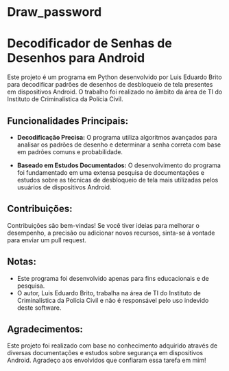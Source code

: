 # Draw_password

# Decodificador de Senhas de Desenhos para Android

Este projeto é um programa em Python desenvolvido por Luis Eduardo Brito para decodificar padrões de desenhos de desbloqueio de tela presentes em dispositivos Android. O trabalho foi realizado no âmbito da área de TI do Instituto de Criminalística da Polícia Civil.

## Funcionalidades Principais:

- **Decodificação Precisa:** O programa utiliza algoritmos avançados para analisar os padrões de desenho e determinar a senha correta com base em padrões comuns e probabilidade.

- **Baseado em Estudos Documentados:** O desenvolvimento do programa foi fundamentado em uma extensa pesquisa de documentações e estudos sobre as técnicas de desbloqueio de tela mais utilizadas pelos usuários de dispositivos Android.

## Contribuições:

Contribuições são bem-vindas! Se você tiver ideias para melhorar o desempenho, a precisão ou adicionar novos recursos, sinta-se à vontade para enviar um pull request.

## Notas:

- Este programa foi desenvolvido apenas para fins educacionais e de pesquisa.
- O autor, Luis Eduardo Brito, trabalha na área de TI do Instituto de Criminalística da Polícia Civil e não é responsável pelo uso indevido deste software.

## Agradecimentos:

Este projeto foi realizado com base no conhecimento adquirido através de diversas documentações e estudos sobre segurança em dispositivos Android. Agradeço aos envolvidos que confiaram essa tarefa em mim!

